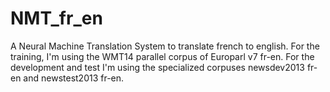# NMT_fr_en

A Neural Machine Translation System to translate french to english. For the training, I'm using the WMT14 parallel corpus of Europarl v7 fr-en. For the development and test I'm using the specialized corpuses newsdev2013 fr-en and newstest2013 fr-en.
